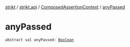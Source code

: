 [strikt](../../index.md) / [strikt.api](../index.md) / [ComposedAssertionContext](index.md) / [anyPassed](./any-passed.md)

# anyPassed

`abstract val anyPassed: `[`Boolean`](https://kotlinlang.org/api/latest/jvm/stdlib/kotlin/-boolean/index.html)